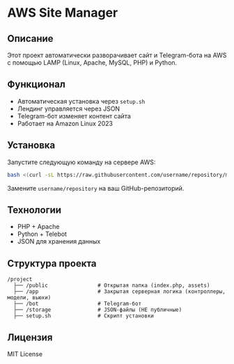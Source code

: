 # AWS Site Manager

## Описание
Этот проект автоматически разворачивает сайт и Telegram-бота на AWS с помощью LAMP (Linux, Apache, MySQL, PHP) и Python.

## Функционал
- Автоматическая установка через `setup.sh`
- Лендинг управляется через JSON
- Telegram-бот изменяет контент сайта
- Работает на Amazon Linux 2023

## Установка
Запустите следующую команду на сервере AWS:
```bash
bash <(curl -sL https://raw.githubusercontent.com/username/repository/main/setup.sh)
```
Замените `username/repository` на ваш GitHub-репозиторий.

## Технологии
- PHP + Apache
- Python + Telebot
- JSON для хранения данных

## Структура проекта
```
/project
  ├── /public                # Открытая папка (index.php, assets)
  ├── /app                   # Закрытая серверная логика (контроллеры, модели, вьюхи)
  ├── /bot                   # Telegram-бот
  ├── /storage               # JSON-файлы (НЕ публичные)
  ├── setup.sh               # Скрипт установки
```

## Лицензия
MIT License
```